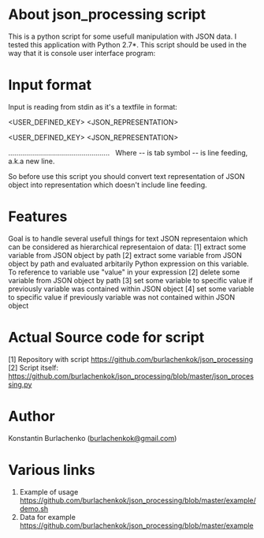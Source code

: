 # About json_processing script

This is a python script for some usefull manipulation with JSON data. I tested this application with Python 2.7*. 
This script should be used in the way that it is console user interface program:

# Input format

Input is reading from stdin as it's a textfile in format:

<USER_DEFINED_KEY> <TAB> <JSON_REPRESENTATION> <LF>

<USER_DEFINED_KEY> <TAB> <JSON_REPRESENTATION> <LF>

...................................................
  
Where 
<TAB> -- is tab symbol
<LF> -- is line feeding, a.k.a new line.

So before use this script you should convert text representation of JSON object into representation which doesn't include line feeding.

# Features
Goal is to handle several usefull things for text JSON representaion which can be considered as hierarchical representaion of data:
[1] extract some variable from JSON object by path
[2] extract some variable from JSON object by path and evaluated arbitarily Python expression on this variable. To reference to variable use "value" in your expression
[2] delete some variable from JSON object by path
[3] set some variable to specific value if previously variable was contained within JSON object
[4] set some variable to specific value if previously variable was not contained within JSON object

# Actual Source code for script
[1] Repository with script https://github.com/burlachenkok/json_processing
[2] Script itself: https://github.com/burlachenkok/json_processing/blob/master/json_processing.py

# Author
Konstantin Burlachenko (burlachenkok@gmail.com)

# Various links
1. Example of usage https://github.com/burlachenkok/json_processing/blob/master/example/demo.sh
2. Data for example https://github.com/burlachenkok/json_processing/blob/master/example 
